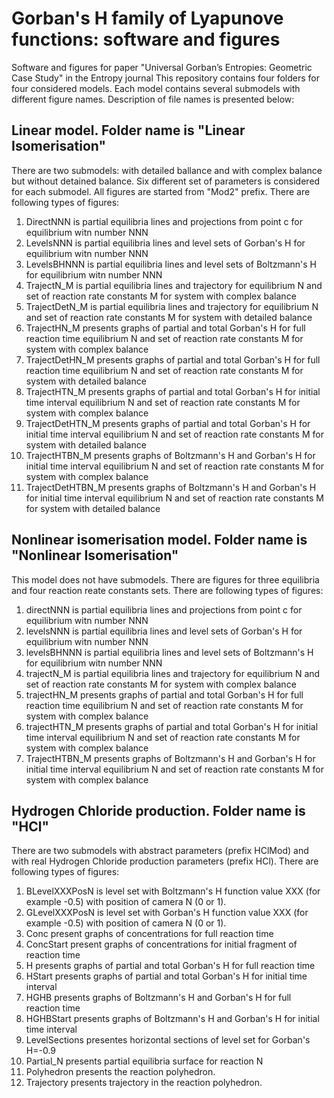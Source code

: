 # Gorban's H family of Lyapunove functions: software and figures
Software and figures for paper  "Universal Gorban’s Entropies: Geometric Case Study" in the Entropy journal
This repository contains four folders for four considered models. Each model contains several submodels with different figure names.
Description of file names is presented below:

## Linear model. Folder name is "Linear Isomerisation"
There are two submodels: with detailed ballance and with complex balance but without detained balance. Six different set of parameters is considered for each submodel.
All figures are started from "Mod2" prefix.
There are following types of figures:
1. DirectNNN is partial equilibria lines and projections from point c for equilibrium witn number NNN
1. LevelsNNN is partial equilibria lines and level sets of Gorban's H for equilibrium witn number NNN
1. LevelsBHNNN is partial equilibria lines and level sets of Boltzmann's H for equilibrium witn number NNN
1. TrajectN_M is partial equilibria lines and trajectory for equilibrium N and set of reaction rate constants M for system with complex balance
1. TrajectDetN_M is partial equilibria lines and trajectory for equilibrium N and set of reaction rate constants M for system with detailed balance
1. TrajectHN_M presents graphs of partial and total Gorban's H for full reaction time equilibrium N and set of reaction rate constants M for system with complex balance
1. TrajectDetHN_M presents graphs of partial and total Gorban's H for full reaction time equilibrium N and set of reaction rate constants M for system with detailed balance
1. TrajectHTN_M presents graphs of partial and total Gorban's H for initial time interval equilibrium N and set of reaction rate constants M for system with complex balance
1. TrajectDetHTN_M presents graphs of partial and total Gorban's H for initial time interval  equilibrium N and set of reaction rate constants M for system with detailed balance
1. TrajectHTBN_M presents graphs of Boltzmann's H and Gorban's H for initial time interval equilibrium N and set of reaction rate constants M for system with complex balance
1. TrajectDetHTBN_M presents graphs of Boltzmann's H and Gorban's H for initial time interval  equilibrium N and set of reaction rate constants M for system with detailed balance

## Nonlinear isomerisation model. Folder name is "Nonlinear Isomerisation"
This model does not have submodels. There are figures for three equilibria and four reaction reate constants sets.
There are following types of figures:
1. directNNN is partial equilibria lines and projections from point c for equilibrium witn number NNN
1. levelsNNN is partial equilibria lines and level sets of Gorban's H for equilibrium witn number NNN
1. levelsBHNNN is partial equilibria lines and level sets of Boltzmann's H for equilibrium witn number NNN
1. trajectN_M is partial equilibria lines and trajectory for equilibrium N and set of reaction rate constants M for system with complex balance
1. trajectHN_M presents graphs of partial and total Gorban's H for full reaction time equilibrium N and set of reaction rate constants M for system with complex balance
1. trajectHTN_M presents graphs of partial and total Gorban's H for initial time interval equilibrium N and set of reaction rate constants M for system with complex balance
1. TrajectHTBN_M presents graphs of Boltzmann's H and Gorban's H for initial time interval equilibrium N and set of reaction rate constants M for system with complex balance

## Hydrogen Chloride production.  Folder name is "HCl"
There are two submodels with abstract parameters (prefix HClMod) and with real Hydrogen Chloride production parameters (prefix HCl).
There are following types of figures:
1. BLevelXXXPosN is level set with Boltzmann's H function value XXX (for example -0.5) with  position of camera N (0 or 1).
1. GLevelXXXPosN is level set with Gorban's H function value XXX (for example -0.5) with  position of camera N (0 or 1).
1. Conc present graphs of concentrations for full reaction time
1. ConcStart present graphs of concentrations for initial fragment of reaction time
1. H presents graphs of partial and total Gorban's H for full reaction time
1. HStart presents graphs of partial and total Gorban's H for initial time interval
1. HGHB presents graphs of Boltzmann's H and Gorban's H for full reaction time
1. HGHBStart presents graphs of Boltzmann's H and Gorban's H for initial time interval
1. LevelSections presentes horizontal sections of level set for Gorban's H=-0.9
1. Partial_N presents partial equilibria surface for reaction N
1. Polyhedron presents the reaction polyhedron.
1. Trajectory presents trajectory in the reaction polyhedron.
